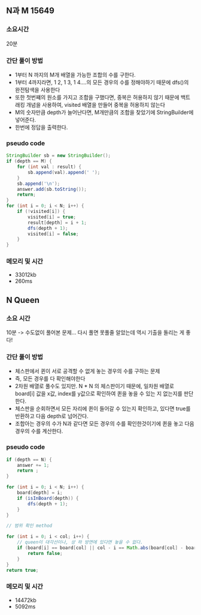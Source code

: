 ## N과 M 15649
### 소요시간
20분

### 간단 풀이 방법
- 1부터 N 까지의 M개 배열을 가능한 조합의 수를 구한다.
- 1부터 4까지라면, 1 2, 1 3, 1 4....의 모든 경우의 수를 정해야하기 때문에 dfs()의 완전탐색을 사용한다
- 또한 첫번쨰의 원소를 가지고 조합을 구했다면, 중복은 허용하지 않기 때문에 백트래킹 개념을 사용하여, visited 배열을 만들어 중복을 허용하지 않는다
- M의 숫자만큼 depth가 늘어난다면, M개만큼의 조합을 찾았기에 StringBuilder에 넣어준다.
- 한번에 정답을 출력한다.

### pseudo code
```java
StringBuilder sb = new StringBuilder();
if (depth == M) {
    for (int val : result) {
        sb.append(val).append(' ');
    }
    sb.append('\n');
    answer.add(sb.toString());
    return;
}
for (int i = 0; i < N; i++) {
    if (!visited[i]) {
        visited[i] = true;
        result[depth] = i + 1;
        dfs(depth + 1);
        visited[i] = false;
    }
}
```

### 메모리 및 시간
- 33012kb
- 260ms

## N Queen
### 소요 시간
10분 -> 수도없이 풀어본 문제... 다시 풀면 못풀줄 알았는데 역시 기출을 돌리는 게 좋다!

### 간단 풀이 방법
- 체스판에서 퀸이 서로 공격할 수 없게 놓는 경우의 수를 구하는 문제
- 즉, 모든 경우를 다 확인해야한다
- 2차원 배열로 풀수도 있지만.  N * N 의 체스판이기 때문에, 일차원 배열로 board[i] 값을 x값, index를 y값으로 확인하여 퀸을 놓을 수 있는 지 없는지를 판단한다.
- 체스판을 순회하면서 모든 자리에 퀸이 들어갈 수 있는지 확인하고, 있다면 true를 반환하고 다음 depth로 넘어간다.
- 조합아는 경우의 수가 N과 같다면 모든 경우의 수를 확인한것이기에 퀸을 놓고 다음 경우의 수를 계산한다.

### pseudo code
```java
if (depth == N) {
    answer += 1;
    return ;
}

for (int i = 0; i < N; i++) {
    board[depth] = i;
    if (isInBoard(depth)) {
        dfs(depth + 1);
    }
}

// 범위 확인 method

for (int i = 0; i < col; i++) {
    // queen이 대각선이나, 상 하 방면에 있다면 놓을 수 없다.
    if (board[i] == board[col] || col - i == Math.abs(board[col] - board[i])) {
        return false;
    }
}
return true;
```

### 메모리 및 시간
- 14472kb
- 5092ms
